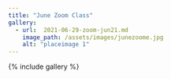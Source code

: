 ```yaml
---
title: "June Zoom Class"
gallery:
  - url:  2021-06-29-zoom-jun21.md
    image_path: /assets/images/junezoome.jpg
    alt: "placeimage 1"
---
```


{% include gallery  %}


